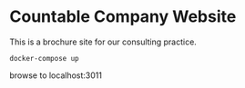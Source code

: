 # Countable Company Website

This is a brochure site for our consulting practice.


```
docker-compose up
```

browse to localhost:3011

